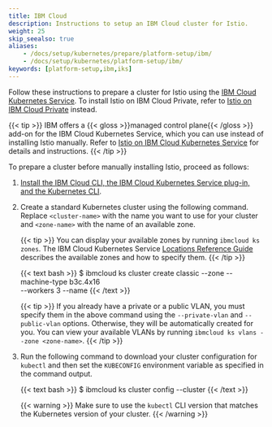 ```yaml
---
title: IBM Cloud
description: Instructions to setup an IBM Cloud cluster for Istio.
weight: 25
skip_seealso: true
aliases:
    - /docs/setup/kubernetes/prepare/platform-setup/ibm/
    - /docs/setup/kubernetes/platform-setup/ibm/
keywords: [platform-setup,ibm,iks]
---
```


Follow these instructions to prepare a cluster for Istio using the
[IBM Cloud Kubernetes Service](https://cloud.ibm.com/docs/containers?topic=containers-getting-started).
To install Istio on IBM Cloud Private, refer to
[Istio on IBM Cloud Private](https://www.ibm.com/support/knowledgecenter/en/SSBS6K_3.2.1/manage_cluster/istio.html)
instead.

{{< tip >}}
IBM offers a {{< gloss >}}managed control plane{{< /gloss >}} add-on for the IBM Cloud Kubernetes Service,
which you can use instead of installing Istio manually.
Refer to [Istio on IBM Cloud Kubernetes Service](https://cloud.ibm.com/docs/containers?topic=containers-istio)
for details and instructions.
{{< /tip >}}

To prepare a cluster before manually installing Istio, proceed as follows:

1.  [Install the IBM Cloud CLI, the IBM Cloud Kubernetes Service plug-in, and the Kubernetes CLI](https://cloud.ibm.com/docs/containers?topic=containers-cs_cli_install).

1.  Create a standard Kubernetes cluster using the following command.
    Replace `<cluster-name>` with the name you want to use for your cluster and `<zone-name>` with the name of an
    available zone.

    {{< tip >}}
    You can display your available zones by running `ibmcloud ks zones`.
    The IBM Cloud Kubernetes Service [Locations Reference Guide](https://cloud.ibm.com/docs/containers?topic=containers-regions-and-zones)
    describes the available zones and how to specify them.
    {{< /tip >}}

    {{< text bash >}}
    $ ibmcloud ks cluster create classic --zone <zone-name> --machine-type b3c.4x16 \
      --workers 3 --name <cluster-name>
    {{< /text >}}

    {{< tip >}}
    If you already have a private or a public VLAN, you must specify them in the above command
    using the `--private-vlan` and `--public-vlan` options. Otherwise, they will be automatically created for you.
    You can view your available VLANs by running `ibmcloud ks vlans --zone <zone-name>`.
    {{< /tip >}}

1.  Run the following command to download your cluster configuration for `kubectl` and then
    set the `KUBECONFIG` environment variable as specified in the command output.

    {{< text bash >}}
    $ ibmcloud ks cluster config --cluster <cluster-name>
    {{< /text >}}

    {{< warning >}}
    Make sure to use the `kubectl` CLI version that matches the Kubernetes version of your cluster.
    {{< /warning >}}
